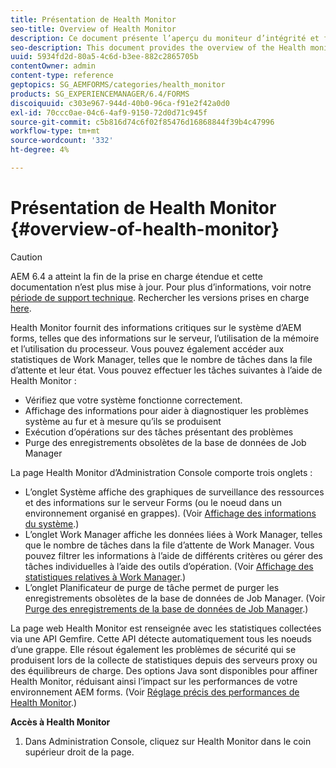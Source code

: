 ```yaml
---
title: Présentation de Health Monitor
seo-title: Overview of Health Monitor
description: Ce document présente l’aperçu du moniteur d’intégrité et fournit des détails sur la manière dont vous pouvez y accéder.
seo-description: This document provides the overview of the Health monitor, and details about how you can access it.
uuid: 5934fd2d-80a5-4c6d-b3ee-882c2865705b
contentOwner: admin
content-type: reference
geptopics: SG_AEMFORMS/categories/health_monitor
products: SG_EXPERIENCEMANAGER/6.4/FORMS
discoiquuid: c303e967-944d-40b0-96ca-f91e2f42a0d0
exl-id: 70ccc0ae-04c6-4af9-9150-72d0d71c945f
source-git-commit: c5b816d74c6f02f85476d16868844f39b4c47996
workflow-type: tm+mt
source-wordcount: '332'
ht-degree: 4%

---
```


# Présentation de Health Monitor {#overview-of-health-monitor}

>[!CAUTION]
>
>AEM 6.4 a atteint la fin de la prise en charge étendue et cette documentation n’est plus mise à jour. Pour plus d’informations, voir notre [période de support technique](https://helpx.adobe.com/fr/support/programs/eol-matrix.html). Rechercher les versions prises en charge [here](https://experienceleague.adobe.com/docs/?lang=fr).

Health Monitor fournit des informations critiques sur le système d’AEM forms, telles que des informations sur le serveur, l’utilisation de la mémoire et l’utilisation du processeur. Vous pouvez également accéder aux statistiques de Work Manager, telles que le nombre de tâches dans la file d’attente et leur état. Vous pouvez effectuer les tâches suivantes à l’aide de Health Monitor :

* Vérifiez que votre système fonctionne correctement.
* Affichage des informations pour aider à diagnostiquer les problèmes système au fur et à mesure qu’ils se produisent
* Exécution d’opérations sur des tâches présentant des problèmes
* Purge des enregistrements obsolètes de la base de données de Job Manager

La page Health Monitor d’Administration Console comporte trois onglets :

* L’onglet Système affiche des graphiques de surveillance des ressources et des informations sur le serveur Forms (ou le noeud dans un environnement organisé en grappes). (Voir [Affichage des informations du système](/help/forms/using/admin-help/view-system-information.md#view-system-information).)
* L’onglet Work Manager affiche les données liées à Work Manager, telles que le nombre de tâches dans la file d’attente de Work Manager. Vous pouvez filtrer les informations à l’aide de différents critères ou gérer des tâches individuelles à l’aide des outils d’opération. (Voir [Affichage des statistiques relatives à Work Manager](/help/forms/using/admin-help/view-statistics-related-manager.md#view-statistics-related-to-work-manager).)
* L’onglet Planificateur de purge de tâche permet de purger les enregistrements obsolètes de la base de données de Job Manager. (Voir [Purge des enregistrements de la base de données de Job Manager](/help/forms/using/admin-help/purge-records-job-manager-database.md#purge-records-from-the-job-manager-database).)

La page web Health Monitor est renseignée avec les statistiques collectées via une API Gemfire. Cette API détecte automatiquement tous les noeuds d’une grappe. Elle résout également les problèmes de sécurité qui se produisent lors de la collecte de statistiques depuis des serveurs proxy ou des équilibreurs de charge. Des options Java sont disponibles pour affiner Health Monitor, réduisant ainsi l’impact sur les performances de votre environnement AEM forms. (Voir [Réglage précis des performances de Health Monitor](/help/forms/using/admin-help/fine-tuning-health-monitor-performance.md#fine-tuning-health-monitor-performance).)

**Accès à Health Monitor**

1. Dans Administration Console, cliquez sur Health Monitor dans le coin supérieur droit de la page.
